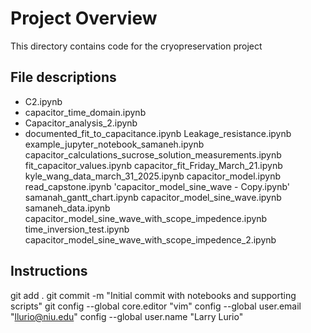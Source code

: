 
# Project Overview

This directory contains code for the cryopreservation project

## File descriptions


- C2.ipynb   
- capacitor_time_domain.ipynb
- Capacitor_analysis_2.ipynb
- documented_fit_to_capacitance.ipynb
Leakage_resistance.ipynb 
example_jupyter_notebook_samaneh.ipynb
capacitor_calculations_sucrose_solution_measurements.ipynb
fit_capacitor_values.ipynb
capacitor_fit_Friday_March_21.ipynb
kyle_wang_data_march_31_2025.ipynb
capacitor_model.ipynb
read_capstone.ipynb
'capacitor_model_sine_wave - Copy.ipynb'
samanah_gantt_chart.ipynb
capacitor_model_sine_wave.ipynb
samaneh_data.ipynb
capacitor_model_sine_wave_with_scope_impedence.ipynb
time_inversion_test.ipynb
capacitor_model_sine_wave_with_scope_impedence_2.ipynb

## Instructions
git add .
git commit -m "Initial commit with notebooks and supporting scripts"
git config --global core.editor "vim"
config --global user.email "llurio@niu.edu"
config --global user.name "Larry Lurio"
